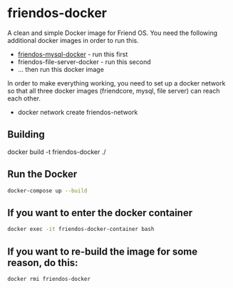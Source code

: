 # friendos-docker
A clean and simple Docker image for Friend OS. You need the following additional
docker images in order to run this.

 * [friendos-mysql-docker](https://github.com/friendupCloud/friendos-mysql-docker) - run this first
 * friendos-file-server-docker - run this second
 * ... then run this docker image

In order to make everything working, you need to set up a docker network so that all three docker images (friendcore, mysql, file server) can reach each other.

 * docker network create friendos-network

## Building

docker build -t friendos-docker ./

## Run the Docker

```bash
docker-compose up --build
```

## If you want to enter the docker container

```bash
docker exec -it friendos-docker-container bash
```

## If you want to re-build the image for some reason, do this:

```bash
docker rmi friendos-docker
```

